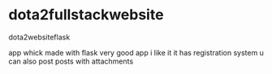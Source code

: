 # dota2fullstackwebsite
dota2websiteflask

app whick made with flask
very good app i like it 
it has registration system u can also post posts with attachments
